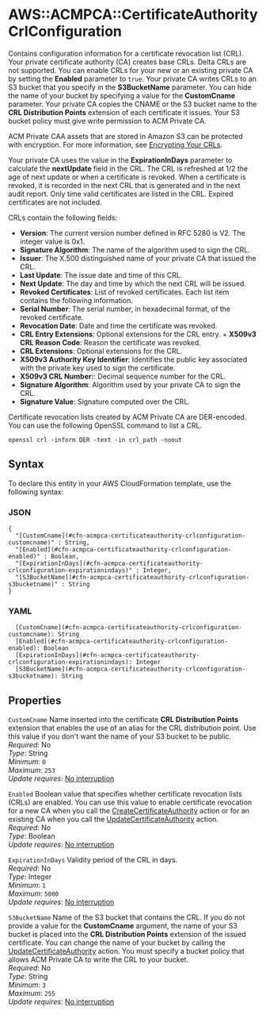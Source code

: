 # AWS::ACMPCA::CertificateAuthority CrlConfiguration<a name="aws-properties-acmpca-certificateauthority-crlconfiguration"></a>

Contains configuration information for a certificate revocation list \(CRL\)\. Your private certificate authority \(CA\) creates base CRLs\. Delta CRLs are not supported\. You can enable CRLs for your new or an existing private CA by setting the **Enabled** parameter to `true`\. Your private CA writes CRLs to an S3 bucket that you specify in the **S3BucketName** parameter\. You can hide the name of your bucket by specifying a value for the **CustomCname** parameter\. Your private CA copies the CNAME or the S3 bucket name to the **CRL Distribution Points** extension of each certificate it issues\. Your S3 bucket policy must give write permission to ACM Private CA\. 

ACM Private CAA assets that are stored in Amazon S3 can be protected with encryption\. For more information, see [Encrypting Your CRLs](https://docs.aws.amazon.com/acm-pca/latest/userguide/PcaCreateCa.html#crl-encryption)\.

Your private CA uses the value in the **ExpirationInDays** parameter to calculate the **nextUpdate** field in the CRL\. The CRL is refreshed at 1/2 the age of next update or when a certificate is revoked\. When a certificate is revoked, it is recorded in the next CRL that is generated and in the next audit report\. Only time valid certificates are listed in the CRL\. Expired certificates are not included\. 

CRLs contain the following fields:
+  **Version**: The current version number defined in RFC 5280 is V2\. The integer value is 0x1\. 
+  **Signature Algorithm**: The name of the algorithm used to sign the CRL\.
+  **Issuer**: The X\.500 distinguished name of your private CA that issued the CRL\.
+  **Last Update**: The issue date and time of this CRL\.
+  **Next Update**: The day and time by which the next CRL will be issued\.
+  **Revoked Certificates**: List of revoked certificates\. Each list item contains the following information\.
  +  **Serial Number**: The serial number, in hexadecimal format, of the revoked certificate\.
  +  **Revocation Date**: Date and time the certificate was revoked\.
  +  **CRL Entry Extensions**: Optional extensions for the CRL entry\.
    +  **X509v3 CRL Reason Code**: Reason the certificate was revoked\.
+  **CRL Extensions**: Optional extensions for the CRL\.
  +  **X509v3 Authority Key Identifier**: Identifies the public key associated with the private key used to sign the certificate\.
  +  **X509v3 CRL Number:**: Decimal sequence number for the CRL\.
+  **Signature Algorithm**: Algorithm used by your private CA to sign the CRL\.
+  **Signature Value**: Signature computed over the CRL\.

Certificate revocation lists created by ACM Private CA are DER\-encoded\. You can use the following OpenSSL command to list a CRL\.

 `openssl crl -inform DER -text -in crl_path -noout` 

## Syntax<a name="aws-properties-acmpca-certificateauthority-crlconfiguration-syntax"></a>

To declare this entity in your AWS CloudFormation template, use the following syntax:

### JSON<a name="aws-properties-acmpca-certificateauthority-crlconfiguration-syntax.json"></a>

```
{
  "[CustomCname](#cfn-acmpca-certificateauthority-crlconfiguration-customcname)" : String,
  "[Enabled](#cfn-acmpca-certificateauthority-crlconfiguration-enabled)" : Boolean,
  "[ExpirationInDays](#cfn-acmpca-certificateauthority-crlconfiguration-expirationindays)" : Integer,
  "[S3BucketName](#cfn-acmpca-certificateauthority-crlconfiguration-s3bucketname)" : String
}
```

### YAML<a name="aws-properties-acmpca-certificateauthority-crlconfiguration-syntax.yaml"></a>

```
  [CustomCname](#cfn-acmpca-certificateauthority-crlconfiguration-customcname): String
  [Enabled](#cfn-acmpca-certificateauthority-crlconfiguration-enabled): Boolean
  [ExpirationInDays](#cfn-acmpca-certificateauthority-crlconfiguration-expirationindays): Integer
  [S3BucketName](#cfn-acmpca-certificateauthority-crlconfiguration-s3bucketname): String
```

## Properties<a name="aws-properties-acmpca-certificateauthority-crlconfiguration-properties"></a>

`CustomCname`  <a name="cfn-acmpca-certificateauthority-crlconfiguration-customcname"></a>
Name inserted into the certificate **CRL Distribution Points** extension that enables the use of an alias for the CRL distribution point\. Use this value if you don't want the name of your S3 bucket to be public\.  
*Required*: No  
*Type*: String  
*Minimum*: `0`  
*Maximum*: `253`  
*Update requires*: [No interruption](https://docs.aws.amazon.com/AWSCloudFormation/latest/UserGuide/using-cfn-updating-stacks-update-behaviors.html#update-no-interrupt)

`Enabled`  <a name="cfn-acmpca-certificateauthority-crlconfiguration-enabled"></a>
Boolean value that specifies whether certificate revocation lists \(CRLs\) are enabled\. You can use this value to enable certificate revocation for a new CA when you call the [CreateCertificateAuthority](https://docs.aws.amazon.com/acm-pca/latest/APIReference/API_CreateCertificateAuthority.html) action or for an existing CA when you call the [UpdateCertificateAuthority](https://docs.aws.amazon.com/acm-pca/latest/APIReference/API_UpdateCertificateAuthority.html) action\.   
*Required*: No  
*Type*: Boolean  
*Update requires*: [No interruption](https://docs.aws.amazon.com/AWSCloudFormation/latest/UserGuide/using-cfn-updating-stacks-update-behaviors.html#update-no-interrupt)

`ExpirationInDays`  <a name="cfn-acmpca-certificateauthority-crlconfiguration-expirationindays"></a>
Validity period of the CRL in days\.  
*Required*: No  
*Type*: Integer  
*Minimum*: `1`  
*Maximum*: `5000`  
*Update requires*: [No interruption](https://docs.aws.amazon.com/AWSCloudFormation/latest/UserGuide/using-cfn-updating-stacks-update-behaviors.html#update-no-interrupt)

`S3BucketName`  <a name="cfn-acmpca-certificateauthority-crlconfiguration-s3bucketname"></a>
Name of the S3 bucket that contains the CRL\. If you do not provide a value for the **CustomCname** argument, the name of your S3 bucket is placed into the **CRL Distribution Points** extension of the issued certificate\. You can change the name of your bucket by calling the [UpdateCertificateAuthority](https://docs.aws.amazon.com/acm-pca/latest/APIReference/API_UpdateCertificateAuthority.html) action\. You must specify a bucket policy that allows ACM Private CA to write the CRL to your bucket\.  
*Required*: No  
*Type*: String  
*Minimum*: `3`  
*Maximum*: `255`  
*Update requires*: [No interruption](https://docs.aws.amazon.com/AWSCloudFormation/latest/UserGuide/using-cfn-updating-stacks-update-behaviors.html#update-no-interrupt)